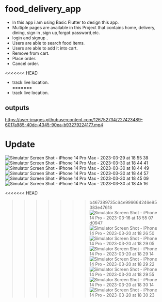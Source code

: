 # food_delivery_app
 
- In this app i am using Basic Flutter to design this app.<br>
- Multiple pages are available in this Project that contains home, delivery, dining, sign in ,sign up,forgot password,etc. <br>
- login and signup .<br>
- Users are able to search food items.<br>
- Users are able to add it into cart.<br>
- Remove from cart.<br>
- Place order.<br>
- Cancel order.<br>

<<<<<<< HEAD
- track live location.<br>
=======
- track live location.<br>


## outputs

https://user-images.githubusercontent.com/126752734/227423489-6017a985-40dc-4345-90ea-b93279224177.mp4

# Update

![Simulator Screen Shot - iPhone 14 Pro Max - 2023-03-29 at 18 55 38](https://user-images.githubusercontent.com/126752734/228847809-baaf8b63-5cb0-4881-a619-2ddd7aa069db.png)
![Simulator Screen Shot - iPhone 14 Pro Max - 2023-03-30 at 18 44 41](https://user-images.githubusercontent.com/126752734/228847861-45ec16a8-5ebd-4b09-bc16-1a47c7ff797e.png)
![Simulator Screen Shot - iPhone 14 Pro Max - 2023-03-30 at 18 44 49](https://user-images.githubusercontent.com/126752734/228847878-8a0591c9-a069-4b16-ad1c-41a8b8ce904c.png)
![Simulator Screen Shot - iPhone 14 Pro Max - 2023-03-30 at 18 44 57](https://user-images.githubusercontent.com/126752734/228847888-cfbfd21b-4305-422e-a7cb-f9b9ae0387f9.png)
![Simulator Screen Shot - iPhone 14 Pro Max - 2023-03-30 at 18 45 09](https://user-images.githubusercontent.com/126752734/228847899-4645c3ec-d82d-4dd4-854e-f8368cca0985.png)
![Simulator Screen Shot - iPhone 14 Pro Max - 2023-03-30 at 18 45 16](https://user-images.githubusercontent.com/126752734/228847906-19f8abae-00d9-4136-ba96-0fffa59ba08d.png)










<<<<<<< HEAD

>>>>>>> b467389735c64e996664246e95383e47618![Simulator Screen Shot - iPhone 14 Pro - 2023-03-16 at 18 55 07](https://user-images.githubusercontent.com/126752734/225633896-acabe521-d51b-49cd-86f7-e17d382149e9.png)
d0947![Simulator Screen Shot - iPhone 14 Pro - 2023-03-20 at 18 26 50](https://user-images.githubusercontent.com/126752734/226350444-aefe20b6-565a-4e90-91e6-dcf6d7cadc37.png)
![Simulator Screen Shot - iPhone 14 Pro - 2023-03-20 at 18 29 05](https://user-images.githubusercontent.com/126752734/226350720-86378b7e-4960-438c-9079-07037a132107.png)
![Simulator Screen Shot - iPhone 14 Pro - 2023-03-20 at 18 29 14](https://user-images.githubusercontent.com/126752734/226350775-b1214408-be36-49b0-9e97-c5cad03c2cba.png)
![Simulator Screen Shot - iPhone 14 Pro - 2023-03-20 at 18 29 22](https://user-images.githubusercontent.com/126752734/226350830-79a1a77a-46ad-4a2c-863c-2c5b1d2ab985.png)
![Simulator Screen Shot - iPhone 14 Pro - 2023-03-20 at 18 29 55](https://user-images.githubusercontent.com/126752734/226350864-1ca23530-d8fc-40ce-8355-9fae6973121c.png)
![Simulator Screen Shot - iPhone 14 Pro - 2023-03-20 at 18 30 14](https://user-images.githubusercontent.com/126752734/226350887-46ead4d5-c04c-47c5-a7ed-d8b43cffa299.png)
![Simulator Screen Shot - iPhone 14 Pro - 2023-03-20 at 18 30 23](https://user-images.githubusercontent.com/126752734/226350934-e88be118-2180-4ada-aea1-9fa7cdab25f7.png)


